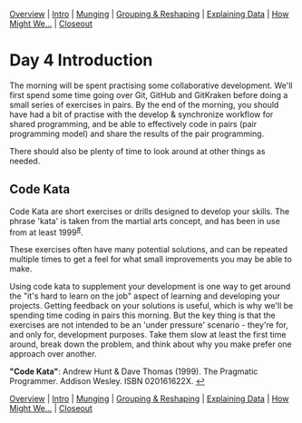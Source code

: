 [Overview](./00_overview.md) |
[Intro](./01_intro.md) |
[Munging](./02_munging.md) |
[Grouping & Reshaping](./03_groupingreshaping.md) |
[Explaining Data](./04_explainingdata.md) |
[How Might We...](./05_howmightwe.md)  |
[Closeout](./06_closeout.md)

# Day 4 Introduction

The morning will be spent practising some collaborative development.
We'll first spend some time going over Git, GitHub and GitKraken before doing a small series of exercises in pairs.
By the end of the morning, you should have had a bit of practise with the develop & synchronize workflow for shared programming, and be able to effectively code in pairs (pair programming model) and share the results of the pair programming.

There should also be plenty of time to look around at other things as needed.

## Code Kata

Code Kata are short exercises or drills designed to develop your skills.
The phrase 'kata' is taken from the martial arts concept, and has been in use from at least 1999<sup><a id="a1">[#](#f2)</a></sup>.

These exercises often have many potential solutions, and can be repeated
multiple times to get a feel for what small improvements you may be able
to make.

Using code kata to supplement your development is one way to get around the
"it's hard to learn on the job" aspect of learning and developing your
projects. Getting feedback on your solutions is useful, which is why we'll
be spending time coding in pairs this morning. But the key thing is that
the exercises are not intended to be an 'under pressure' scenario - they're
for, and only for, development purposes. Take them slow at least the first
time around, break down the problem, and think about why you make prefer one approach over another.


<b id="f1">"Code Kata"</b>: Andrew Hunt & Dave Thomas (1999). The Pragmatic Programmer. Addison Wesley. ISBN 020161622X. [↩](#a1)

[Overview](./00_overview.md) |
[Intro](./01_intro.md) |
[Munging](./02_munging.md) |
[Grouping & Reshaping](./03_groupingreshaping.md) |
[Explaining Data](./04_explainingdata.md) |
[How Might We...](./05_howmightwe.md)  |
[Closeout](./06_closeout.md)
